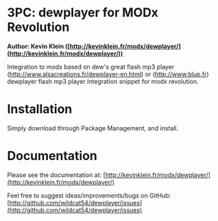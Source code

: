 3PC: dewplayer for MODx Revolution
=================================
**Author: Kevin Klein ([http://kevinklein.fr/modx/dewplayer/](http://kevinklein.fr/modx/dewplayer/))**

Integration to modx based on dew's great flash mp3 player (http://www.alsacreations.fr/dewplayer-en.html) or (http://www.blup.fr)
dewplayer flash mp3 player integration snippet for modx revolution.

Installation
============
Simply download through Package Management, and install.


Documentation
=============
Please see the documentation at:
[http://kevinklein.fr/modx/dewplayer/](http://kevinklein.fr/modx/dewplayer/)

Feel free to suggest ideas/improvements/bugs on GitHub:
[http://github.com/wildcat54/dewplayer/issues](http://github.com/wildcat54/dewplayer/issues)
